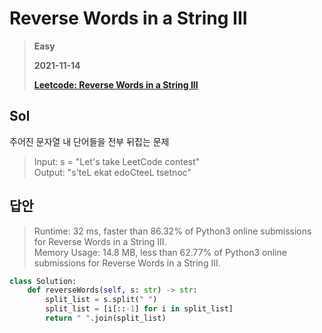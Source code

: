 # Reverse Words in a String III
> **Easy**
>
> **2021-11-14**
>
> **[Leetcode: Reverse Words in a String III](https://leetcode.com/problems/reverse-words-in-a-string-iii)**


## Sol

주어진 문자열 내 단어들을 전부 뒤집는 문제  
> Input: s = "Let's take LeetCode contest"  
> Output: "s'teL ekat edoCteeL tsetnoc"

## 답안
> Runtime: 32 ms, faster than 86.32% of Python3 online submissions for Reverse Words in a String III.  
> Memory Usage: 14.8 MB, less than 62.77% of Python3 online submissions for Reverse Words in a String III.
```python
class Solution:
    def reverseWords(self, s: str) -> str:
        split_list = s.split(" ")
        split_list = [i[::-1] for i in split_list]
        return " ".join(split_list)
```